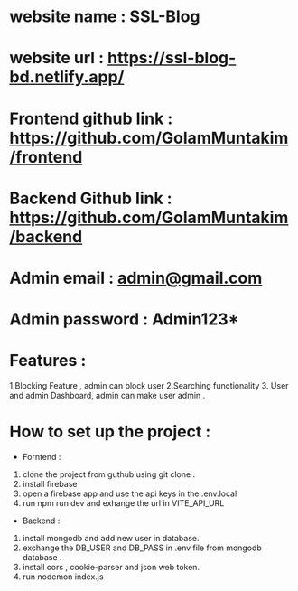 # website name : SSL-Blog
# website url : https://ssl-blog-bd.netlify.app/
# Frontend github link : https://github.com/GolamMuntakim/frontend
# Backend Github link : https://github.com/GolamMuntakim/backend
# Admin email : admin@gmail.com
# Admin password : Admin123*
# Features :
1.Blocking Feature , admin can block user
2.Searching functionality
3. User and admin Dashboard, admin can make user admin .
# How to set up the project : 
* Forntend : 
1. clone the project from guthub using git clone .
2. install firebase
3. open a firebase app and use the api keys in the .env.local
4. run npm run dev and exhange the url in VITE_API_URL

* Backend : 
1. install mongodb and add new user in database.
2. exchange the DB_USER and DB_PASS in .env file from mongodb database .
3. install cors , cookie-parser and json web token.
4. run nodemon index.js

